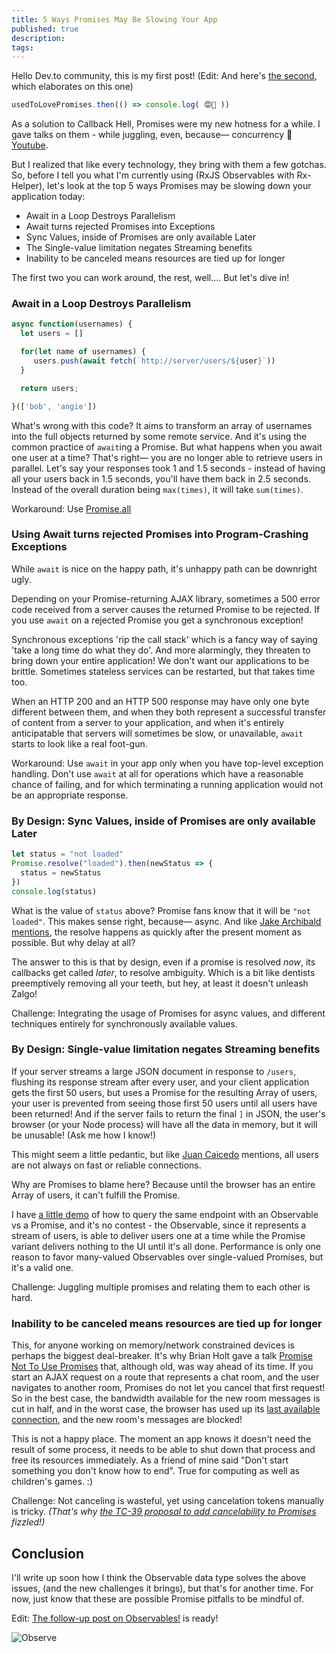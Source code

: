 ```yaml
---
title: 5 Ways Promises May Be Slowing Your App
published: true
description: 
tags: 
---
```


Hello Dev.to community, this is my first post! (Edit: And here's [the second](https://dev.to/deanius/observably-better-than-promises-4pmf), which elaborates on this one)

```js
usedToLovePromises.then(() => console.log( 😡😤 ))
```

As a solution to Callback Hell, Promises were my new hotness for a while. I gave talks on them - while juggling, even, because— concurrency 🤣 [Youtube](https://www.youtube.com/watch?v=dyz3tAI6GaI&t=37).

But I realized that like every technology, they bring with them a few gotchas. So, before I tell you what I'm currently using (RxJS Observables with Rx-Helper), let's look at the top 5 ways Promises may be slowing down your application today:

- Await in a Loop Destroys Parallelism
- Await turns rejected Promises into Exceptions
- Sync Values, inside of Promises are only available Later
- The Single-value limitation negates Streaming benefits
- Inability to be canceled means resources are tied up for longer

The first two you can work around, the rest, well.... But let's dive in!

### Await in a Loop Destroys Parallelism

```js
async function(usernames) {
  let users = []

  for(let name of usernames) {
     users.push(await fetch(`http://server/users/${user}`))
  }

  return users;

}(['bob', 'angie'])
```

What's wrong with this code? It aims to transform an array of usernames into the full objects returned by some remote service. And it's using the common practice of `await`ing a Promise. But what happens when you await one user at a time? That's right— you are no longer able to retrieve users in parallel. Let's say your responses took 1 and 1.5 seconds - instead of having all your users back in 1.5 seconds, you'll have them back in 2.5 seconds. Instead of the overall duration being `max(times)`, it will take `sum(times)`.

Workaround: Use [Promise.all](https://developer.mozilla.org/en-US/docs/Web/JavaScript/Reference/Global_Objects/Promise/all)

### Using Await turns rejected Promises into Program-Crashing Exceptions

While `await` is nice on the happy path, it's unhappy path can be downright ugly.

Depending on your Promise-returning AJAX library, sometimes a 500 error code received from a server causes the returned Promise to be rejected. If you use `await` on a rejected Promise you get a synchronous exception!

Synchronous exceptions 'rip the call stack' which is a fancy way of saying 'take a long time do what they do'. And more alarmingly, they threaten to bring down your entire application! We don't want our applications to be brittle. Sometimes stateless services can be restarted, but that takes time too.

When an HTTP 200 and an HTTP 500 response may have only one byte different between them, and when they both represent a successful transfer of content from a server to your application, and when it's entirely anticipatable that servers will sometimes be slow, or unavailable, `await` starts to look like a real foot-gun.

Workaround: Use `await` in your app only when you have top-level exception handling. Don't use `await` at all for operations which have a reasonable chance of failing, and for which terminating a running application would not be an appropriate response.

### By Design: Sync Values, inside of Promises are only available Later

```js
let status = "not loaded"
Promise.resolve("loaded").then(newStatus => {
  status = newStatus
})
console.log(status)
```

What is the value of `status` above? Promise fans know that it will be `"not loaded"`. This makes sense right, because— async. And like [Jake Archibald mentions](https://jakearchibald.com/2015/tasks-microtasks-queues-and-schedules/), the resolve happens as quickly after the present moment as possible. But why delay at all?

The answer to this is that by design, even if a promise is resolved _now_, its callbacks get called _later_, to resolve ambiguity. Which is a bit like dentists preemptively removing all your teeth, but hey, at least it doesn't unleash Zalgo!

Challenge: Integrating the usage of Promises for async values, and different techniques entirely for synchronously available values.

### By Design: Single-value limitation negates Streaming benefits

If your server streams a large JSON document in response to `/users`, flushing its response stream after every user, and your client application gets the first 50 users, but uses a Promise for the resulting Array of users, your user is prevented from seeing those first 50 users until all users have been returned! And if the server fails to return the final `]` in JSON, the user's browser (or your Node process) will have all the data in memory, but it will be unusable! (Ask me how I know!)

This might seem a little pedantic, but like [Juan Caicedo](https://vimeo.com/169948440) mentions, all users are not always on fast or reliable connections.

Why are Promises to blame here? Because until the browser has an entire Array of users, it can't fulfill the Promise.

I have [a little demo]() of how to query the same endpoint with an Observable vs a Promise, and it's no contest - the Observable, since it represents a stream of users, is able to deliver users one at a time while the Promise variant delivers nothing to the UI until it's all done. Performance is only one reason to favor many-valued Observables over single-valued Promises, but it's a valid one.

Challenge: Juggling multiple promises and relating them to each other is hard.

### Inability to be canceled means resources are tied up for longer

This, for anyone working on memory/network constrained devices is perhaps the biggest deal-breaker. It's why Brian Holt gave a talk [Promise Not To Use Promises](https://www.youtube.com/watch?v=DaCc8lckuw8) that, although old, was way ahead of its time. If you start an AJAX request on a route that represents a chat room, and the user navigates to another room, Promises do not let you cancel that first request! So in the best case, the bandwidth available for the new room messages is cut in half, and in the worst case, the browser has used up its [last available connection](http://sgdev-blog.blogspot.com/2014/01/maximum-concurrent-connection-to-same.html), and the new room's messages are blocked!

This is not a happy place. The moment an app knows it doesn't need the result of some process, it needs to be able to shut down that process and free its resources immediately. As a friend of mine said "Don't start something you don't know how to end". True for computing as well as children's games. :)

Challenge: Not canceling is wasteful, yet using cancelation tokens manually is tricky. _(That's why [the TC-39 proposal to add cancelability to Promises](https://github.com/tc39/proposal-cancelable-promises) fizzled!)_

## Conclusion

I'll write up soon how I think the Observable data type solves the above issues, (and the new challenges it brings), but that's for another time. For now, just know that these are possible Promise pitfalls to be mindful of.

Edit: [The follow-up post on Observables!](https://dev.to/deanius/observably-better-than-promises-4pmf) is ready!

![Observe](https://thepracticaldev.s3.amazonaws.com/i/9b5wrh6hftwextbtlk4u.JPG)
